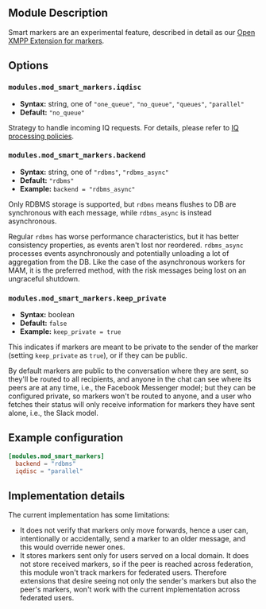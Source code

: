 ## Module Description

Smart markers are an experimental feature, described in detail as our [Open XMPP Extension for markers](../open-extensions/smart-markers.md).

## Options

### `modules.mod_smart_markers.iqdisc`
* **Syntax:** string, one of `"one_queue"`, `"no_queue"`, `"queues"`, `"parallel"`
* **Default:** `"no_queue"`

Strategy to handle incoming IQ requests. For details, please refer to
[IQ processing policies](../configuration/Modules.md#iq-processing-policies).

### `modules.mod_smart_markers.backend`
* **Syntax:** string, one of `"rdbms"`, `"rdbms_async"`
* **Default:** `"rdbms"`
* **Example:** `backend = "rdbms_async"`

Only RDBMS storage is supported, but `rdbms` means flushes to DB are synchronous with each message, while `rdbms_async` is instead asynchronous.

Regular `rdbms` has worse performance characteristics, but it has better consistency properties, as events aren't lost nor reordered. `rdbms_async` processes events asynchronously and potentially unloading a lot of aggregation from the DB. Like the case of the asynchronous workers for MAM, it is the preferred method, with the risk messages being lost on an ungraceful shutdown.

### `modules.mod_smart_markers.keep_private`
* **Syntax:** boolean
* **Default:** `false`
* **Example:** `keep_private = true`

This indicates if markers are meant to be private to the sender of the marker (setting `keep_private` as `true`), or if they can be public.

By default markers are public to the conversation where they are sent, so they'll be routed to all recipients, and anyone in the chat can see where its peers are at any time, i.e., the Facebook Messenger model; but they can be configured private, so markers won't be routed to anyone, and a user who fetches their status will only receive information for markers they have sent alone, i.e., the Slack model.

## Example configuration

```toml
[modules.mod_smart_markers]
  backend = "rdbms"
  iqdisc = "parallel"
```

## Implementation details
The current implementation has some limitations:

* It does not verify that markers only move forwards, hence a user can, intentionally or accidentally, send a marker to an older message, and this would override newer ones.
* It stores markers sent only for users served on a local domain. It does not store received markers, so if the peer is reached across federation, this module won't track markers for federated users. Therefore extensions that desire seeing not only the sender's markers but also the peer's markers, won't work with the current implementation across federated users.
